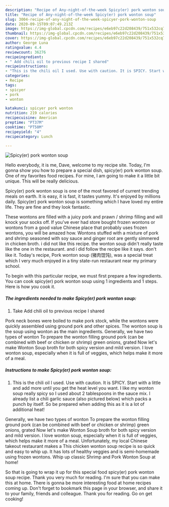 ```yaml
---
description: "Recipe of Any-night-of-the-week Spicy(er) pork wonton soup"
title: "Recipe of Any-night-of-the-week Spicy(er) pork wonton soup"
slug: 3004-recipe-of-any-night-of-the-week-spicyer-pork-wonton-soup
date: 2020-09-15T09:07:49.213Z
image: https://img-global.cpcdn.com/recipes/e6eb97c22d208439/751x532cq70/spicyer-pork-wonton-soup-recipe-main-photo.jpg
thumbnail: https://img-global.cpcdn.com/recipes/e6eb97c22d208439/751x532cq70/spicyer-pork-wonton-soup-recipe-main-photo.jpg
cover: https://img-global.cpcdn.com/recipes/e6eb97c22d208439/751x532cq70/spicyer-pork-wonton-soup-recipe-main-photo.jpg
author: George Luna
ratingvalue: 4.4
reviewcount: 36276
recipeingredient:
- " Add chili oil to previous recipe I shared"
recipeinstructions:
- "This is the chili oil I used. Use with caution. It is SPICY. Start with a little and add more until you get the heat level you want. I like my wonton soup really spicy so I used about 2 tablespoons in the sauce mix. I already list a chili garlic sauce (also pictured below) which packs a punch by itself. So be prepared when adding this as it is a lot of additional heat!"
categories:
- Recipe
tags:
- spicyer
- pork
- wonton

katakunci: spicyer pork wonton 
nutrition: 219 calories
recipecuisine: American
preptime: "PT37M"
cooktime: "PT50M"
recipeyield: "4"
recipecategory: Lunch

---
```



![Spicy(er) pork wonton soup](https://img-global.cpcdn.com/recipes/e6eb97c22d208439/751x532cq70/spicyer-pork-wonton-soup-recipe-main-photo.jpg)

Hello everybody, it is me, Dave, welcome to my recipe site. Today, I'm gonna show you how to prepare a special dish, spicy(er) pork wonton soup. One of my favorites food recipes. For mine, I am going to make it a little bit unique. This will be really delicious.

Spicy(er) pork wonton soup is one of the most favored of current trending meals on earth. It is easy, it is fast, it tastes yummy. It's enjoyed by millions daily. Spicy(er) pork wonton soup is something which I have loved my entire life. They are fine and they look fantastic.

These wontons are filled with a juicy pork and prawn / shrimp filling and will knock your socks off. If you&#39;ve ever had store bought frozen wontons or wontons from a good value Chinese place that probably uses frozen wontons, you will be amazed how. Wontons stuffed with a mixture of pork and shrimp seasoned with soy sauce and ginger root are gently simmered in chicken broth. i did not like this recipe. the wonton soup didn&#39;t really taste like the one in the restaurant. and i did follow the recipe like it says. don&#39;t like it. Today&#39;s recipe, Pork wonton soup (猪肉馄饨), was a special treat which I very much enjoyed in a tiny state-run restaurant near my primary school.


To begin with this particular recipe, we must first prepare a few ingredients. You can cook spicy(er) pork wonton soup using 1 ingredients and 1 steps. Here is how you cook it.

<!--inarticleads1-->

##### The ingredients needed to make Spicy(er) pork wonton soup:

1. Take  Add chili oil to previous recipe I shared


Pork neck bones were boiled to make pork stock, while the wontons were quickly assembled using ground pork and other spices. The wonton soup is the soup using wonton as the main ingredients. Generally, we have two types of wonton To prepare the wonton filling ground pork (can be combined with beef or chicken or shrimp) green onions, grated Now let&#39;s make Wonton Soup broth for both spicy version and mild version. I love wonton soup, especially when it is full of veggies, which helps make it more of a meal. 

<!--inarticleads2-->

##### Instructions to make Spicy(er) pork wonton soup:

1. This is the chili oil I used. Use with caution. It is SPICY. Start with a little and add more until you get the heat level you want. I like my wonton soup really spicy so I used about 2 tablespoons in the sauce mix. I already list a chili garlic sauce (also pictured below) which packs a punch by itself. So be prepared when adding this as it is a lot of additional heat!


Generally, we have two types of wonton To prepare the wonton filling ground pork (can be combined with beef or chicken or shrimp) green onions, grated Now let&#39;s make Wonton Soup broth for both spicy version and mild version. I love wonton soup, especially when it is full of veggies, which helps make it more of a meal. Unfortunately, my local Chinese takeout restaurant makes a This chicken wonton soup recipe is so quick and easy to whip up. It has lots of healthy veggies and is semi-homemade using frozen wontons. Whip up classic Shrimp and Pork Wonton Soup at home! 

So that is going to wrap it up for this special food spicy(er) pork wonton soup recipe. Thank you very much for reading. I'm sure that you can make this at home. There is gonna be more interesting food at home recipes coming up. Don't forget to bookmark this page in your browser, and share it to your family, friends and colleague. Thank you for reading. Go on get cooking!

